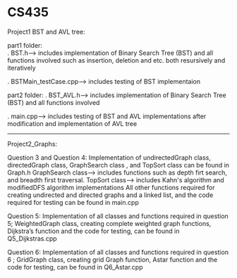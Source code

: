 # CS435
Project1 BST and AVL tree:

part1 folder:  
. BST.h--> includes implementation of Binary Search Tree (BST) and all functions involved such as insertion, deletion and etc. both resursively and iteratively 

. BSTMain_testCase.cpp--> includes testing of BST implementaion 


part2 folder: 
. BST_AVL.h--> includes implementation of Binary Search Tree (BST) and all functions involved 

. main.cpp--> includes testing of BST and AVL implementations after modification and implementation of AVL tree


_____________________________________________________________________

Project2_Graphs:

Question 3 and Question 4:
Implementation of undirectedGraph class, directedGraph class, GraphSearch class , and TopSort class can be found in Graph.h
GraphSearch class--> includes functions such as depth firt search, and breadth first traversal. 
TopSort class--> includes Kahn's algorithm and modifiedDFS algorithm implementations
All other functions required for creating undirected and directed graphs and a linked list, and the code required for testing can be found in main.cpp

Question 5:
Implementation of all classes and functions required in question 5; WeightedGraph class, creating complete weighted graph functions, Dijkstra’s function and the code for testing, can be found in Q5_Dijkstras.cpp

Question 6:
Implementation of all classes and functions required in question 6 ; GridGraph class, creating grid Graph function, Astar function and the code for testing, can be found in Q6_Astar.cpp
